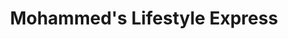 ---
title: "Mohammed's Lifestyle Express"
url: /birmingham/mohammeds-lifestyle-express/
shop: convenience
---
